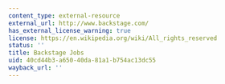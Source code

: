 ```yaml
---
content_type: external-resource
external_url: http://www.backstage.com/
has_external_license_warning: true
license: https://en.wikipedia.org/wiki/All_rights_reserved
status: ''
title: Backstage Jobs
uid: 40cd44b3-a650-40da-81a1-b754ac13dc55
wayback_url: ''
---
```


